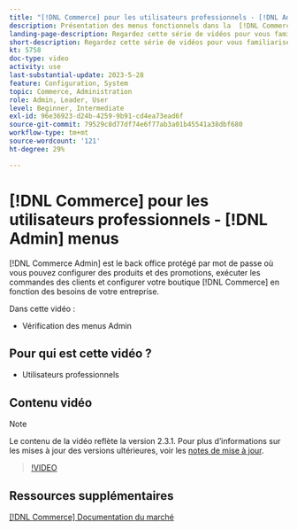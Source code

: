 ```yaml
---
title: "[!DNL Commerce] pour les utilisateurs professionnels - [!DNL Admin] menus"
description: Présentation des menus fonctionnels dans la  [!DNL Commerce] v2.3 [!DNL Admin].
landing-page-description: Regardez cette série de vidéos pour vous familiariser avec les principes de base d’Adobe Commerce et le travail dans l’interface Administration.
short-description: Regardez cette série de vidéos pour vous familiariser avec les principes de base d’Adobe Commerce et le travail dans l’interface Administration.
kt: 5758
doc-type: video
activity: use
last-substantial-update: 2023-5-28
feature: Configuration, System
topic: Commerce, Administration
role: Admin, Leader, User
level: Beginner, Intermediate
exl-id: 96e36923-d24b-4259-9b91-cd4ea73ead6f
source-git-commit: 79529c8d77df74e6f77ab3a01b45541a38dbf680
workflow-type: tm+mt
source-wordcount: '121'
ht-degree: 29%

---
```


# [!DNL Commerce] pour les utilisateurs professionnels - [!DNL Admin] menus

[!DNL Commerce Admin] est le back office protégé par mot de passe où vous pouvez configurer des produits et des promotions, exécuter les commandes des clients et configurer votre boutique [!DNL Commerce] en fonction des besoins de votre entreprise.

Dans cette vidéo :

- Vérification des menus Admin

## Pour qui est cette vidéo ?

- Utilisateurs professionnels

## Contenu vidéo

>[!NOTE]
>
>Le contenu de la vidéo reflète la version 2.3.1. Pour plus d’informations sur les mises à jour des versions ultérieures, voir les [notes de mise à jour](https://experienceleague.adobe.com/docs/commerce-operations/release/notes/overview.html).

>[!VIDEO](https://video.tv.adobe.com/v/35942?quality=12&learn=on)

## Ressources supplémentaires

[[!DNL Commerce] Documentation du marché](https://experienceleague.adobe.com/docs/commerce-admin/user-guides/home.html)
